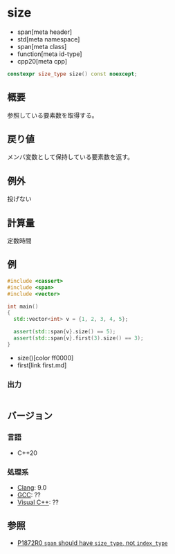 # size
* span[meta header]
* std[meta namespace]
* span[meta class]
* function[meta id-type]
* cpp20[meta cpp]

```cpp
constexpr size_type size() const noexcept;
```

## 概要
参照している要素数を取得する。


## 戻り値
メンバ変数として保持している要素数を返す。


## 例外
投げない


## 計算量
定数時間


## 例
```cpp example
#include <cassert>
#include <span>
#include <vector>

int main()
{
  std::vector<int> v = {1, 2, 3, 4, 5};

  assert(std::span{v}.size() == 5);
  assert(std::span{v}.first(3).size() == 3);
}
```
* size()[color ff0000]
* first[link first.md]

### 出力
```
```

## バージョン
### 言語
- C++20

### 処理系
- [Clang](/implementation.md#clang): 9.0
- [GCC](/implementation.md#gcc): ??
- [Visual C++](/implementation.md#visual_cpp): ??


## 参照
- [P1872R0 `span` should have `size_type`, not `index_type`](http://www.open-std.org/jtc1/sc22/wg21/docs/papers/2019/p1872r0.pdf)
